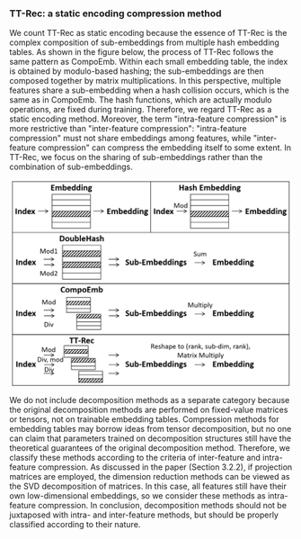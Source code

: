 ### TT-Rec: a static encoding compression method

We count TT-Rec as static encoding because the essence of TT-Rec is the complex composition of sub-embeddings from multiple hash embedding tables. As shown in the figure below, the process of TT-Rec follows the same pattern as CompoEmb. 
Within each small embedding table, the index is obtained by modulo-based hashing; 
the sub-embeddings are then composed together by matrix multiplications.
In this perspective, multiple features share a sub-embedding when a hash collision occurs, which is the same as in CompoEmb. 
The hash functions, which are actually modulo operations, are fixed during training. 
Therefore, we regard TT-Rec as a static encoding method.
Moreover, the term "intra-feature compression" is more restrictive than "inter-feature compression": "intra-feature compression" must not share embeddings among features, while "inter-feature compression" can compress the embedding itself to some extent. In TT-Rec, we focus on the sharing of sub-embeddings rather than the combination of sub-embeddings.

![Static Encoding](static_encoding.png)

We do not include decomposition methods as a separate category because the original decomposition methods are performed on fixed-value matrices or tensors, not on trainable embedding tables. Compression methods for embedding tables may borrow ideas from tensor decomposition, but no one can claim that parameters trained on decomposition structures still have the theoretical guarantees of the original decomposition method. Therefore, we classify these methods according to the criteria of inter-feature and intra-feature compression. As discussed in the paper (Section 3.2.2), if projection matrices are employed, the dimension reduction methods can be viewed as the SVD decomposition of matrices. In this case, all features still have their own low-dimensional embeddings, so we consider these methods as intra-feature compression. In conclusion, decomposition methods should not be juxtaposed with intra- and inter-feature methods, but should be properly classified according to their nature.
